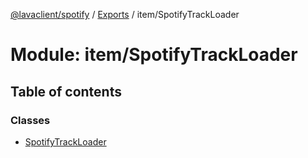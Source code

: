 [@lavaclient/spotify](../README.md) / [Exports](../modules.md) / item/SpotifyTrackLoader

# Module: item/SpotifyTrackLoader

## Table of contents

### Classes

- [SpotifyTrackLoader](../classes/item/spotifytrackloader.spotifytrackloader.md)
